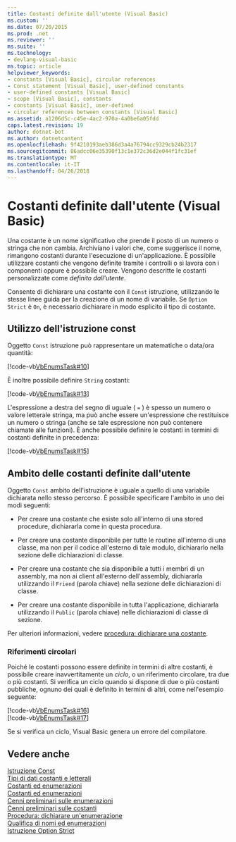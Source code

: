 ```yaml
---
title: Costanti definite dall'utente (Visual Basic)
ms.custom: ''
ms.date: 07/20/2015
ms.prod: .net
ms.reviewer: ''
ms.suite: ''
ms.technology:
- devlang-visual-basic
ms.topic: article
helpviewer_keywords:
- constants [Visual Basic], circular references
- Const statement [Visual Basic], user-defined constants
- user-defined constants [Visual Basic]
- scope [Visual Basic], constants
- constants [Visual Basic], user-defined
- circular references between constants [Visual Basic]
ms.assetid: a1206d5c-c45e-4ac2-970a-4a0be6a05fdd
caps.latest.revision: 19
author: dotnet-bot
ms.author: dotnetcontent
ms.openlocfilehash: 9f4210193aeb386d3a4a76794cc9329cb24b2317
ms.sourcegitcommit: 86adcc06e35390f13c1e372c36d2e044f1fc31ef
ms.translationtype: MT
ms.contentlocale: it-IT
ms.lasthandoff: 04/26/2018
---
```

# <a name="user-defined-constants-visual-basic"></a>Costanti definite dall'utente (Visual Basic)
Una costante è un nome significativo che prende il posto di un numero o stringa che non cambia. Archiviano i valori che, come suggerisce il nome, rimangono costanti durante l'esecuzione di un'applicazione. È possibile utilizzare costanti che vengono definite tramite i controlli o si lavora con i componenti oppure è possibile creare. Vengono descritte le costanti personalizzate come *definito dall'utente*.  
  
 Consente di dichiarare una costante con il `Const` istruzione, utilizzando le stesse linee guida per la creazione di un nome di variabile. Se `Option Strict` è `On`, è necessario dichiarare in modo esplicito il tipo di costante.  
  
## <a name="const-statement-usage"></a>Utilizzo dell'istruzione const  
 Oggetto `Const` istruzione può rappresentare un matematiche o data/ora quantità:  
  
 [!code-vb[VbEnumsTask#10](../../../../visual-basic/language-reference/statements/codesnippet/VisualBasic/user-defined-constants_1.vb)]  
  
 È inoltre possibile definire `String` costanti:  
  
 [!code-vb[VbEnumsTask#13](../../../../visual-basic/language-reference/statements/codesnippet/VisualBasic/user-defined-constants_2.vb)]  
  
 L'espressione a destra del segno di uguale ( `=` ) è spesso un numero o valore letterale stringa, ma può anche essere un'espressione che restituisce un numero o stringa (anche se tale espressione non può contenere chiamate alle funzioni). È anche possibile definire le costanti in termini di costanti definite in precedenza:  
  
 [!code-vb[VbEnumsTask#15](../../../../visual-basic/language-reference/statements/codesnippet/VisualBasic/user-defined-constants_3.vb)]  
  
## <a name="scope-of-user-defined-constants"></a>Ambito delle costanti definite dall'utente  
 Oggetto `Const` ambito dell'istruzione è uguale a quello di una variabile dichiarata nello stesso percorso. È possibile specificare l'ambito in uno dei modi seguenti:  
  
-   Per creare una costante che esiste solo all'interno di una stored procedure, dichiararla come in questa procedura.  
  
-   Per creare una costante disponibile per tutte le routine all'interno di una classe, ma non per il codice all'esterno di tale modulo, dichiararlo nella sezione delle dichiarazioni di classe.  
  
-   Per creare una costante che sia disponibile a tutti i membri di un assembly, ma non ai client all'esterno dell'assembly, dichiararla utilizzando il `Friend` (parola chiave) nella sezione delle dichiarazioni di classe.  
  
-   Per creare una costante disponibile in tutta l'applicazione, dichiararla utilizzando il `Public` (parola chiave) nelle dichiarazioni di classe di sezione.  
  
 Per ulteriori informazioni, vedere [procedura: dichiarare una costante](../../../../visual-basic/programming-guide/language-features/constants-enums/how-to-declare-a-constant.md).  
  
### <a name="avoiding-circular-references"></a>Riferimenti circolari  
 Poiché le costanti possono essere definite in termini di altre costanti, è possibile creare inavvertitamente un *ciclo*, o un riferimento circolare, tra due o più costanti. Si verifica un ciclo quando si dispone di due o più costanti pubbliche, ognuno dei quali è definito in termini di altri, come nell'esempio seguente:  
  
 [!code-vb[VbEnumsTask#16](../../../../visual-basic/language-reference/statements/codesnippet/VisualBasic/user-defined-constants_4.vb)]  
[!code-vb[VbEnumsTask#17](../../../../visual-basic/language-reference/statements/codesnippet/VisualBasic/user-defined-constants_5.vb)]  
  
 Se si verifica un ciclo, Visual Basic genera un errore del compilatore.  
  
## <a name="see-also"></a>Vedere anche  
 [Istruzione Const](../../../../visual-basic/language-reference/statements/const-statement.md)  
 [Tipi di dati costanti e letterali](../../../../visual-basic/programming-guide/language-features/constants-enums/constant-and-literal-data-types.md)  
 [Costanti ed enumerazioni](../../../../visual-basic/programming-guide/language-features/constants-enums/index.md)  
 [Costanti ed enumerazioni](../../../../visual-basic/language-reference/constants-and-enumerations.md)  
 [Cenni preliminari sulle enumerazioni](../../../../visual-basic/programming-guide/language-features/constants-enums/enumerations-overview.md)  
 [Cenni preliminari sulle costanti](../../../../visual-basic/programming-guide/language-features/constants-enums/constants-overview.md)  
 [Procedura: dichiarare un'enumerazione](../../../../visual-basic/programming-guide/language-features/constants-enums/how-to-declare-enumerations.md)  
 [Qualifica di nomi ed enumerazioni](../../../../visual-basic/programming-guide/language-features/constants-enums/enumerations-and-name-qualification.md)  
 [Istruzione Option Strict](../../../../visual-basic/language-reference/statements/option-strict-statement.md)
